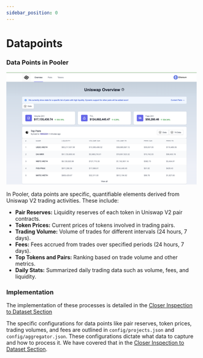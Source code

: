 ```yaml
---
sidebar_position: 0
---
```


# Datapoints

### Data Points in Pooler

![UniswapV2 Dashboard Powerloom](../../../../static/images/uniswapv2-dashboard-powerloom.png)

In Pooler, data points are specific, quantifiable elements derived from Uniswap V2 trading activities. These include:

- **Pair Reserves:** Liquidity reserves of each token in Uniswap V2 pair contracts.
- **Token Prices:** Current prices of tokens involved in trading pairs.
- **Trading Volume:** Volume of trades for different intervals (24 hours, 7 days).
- **Fees:** Fees accrued from trades over specified periods (24 hours, 7 days).
- **Top Tokens and Pairs:** Ranking based on trade volume and other metrics.
- **Daily Stats:** Summarized daily trading data such as volume, fees, and liquidity.


### Implementation

The implementation of these processes is detailed in the [Closer Inspection to Dataset Section](./closer-inspection-of-the-snapshot-datasets.md)


The specific configurations for data points like pair reserves, token prices, trading volumes, and fees are outlined in `config/projects.json` and `config/aggregator.json`. These configurations dictate what data to capture and how to process it. We have covered that in the [Closer Inspection to Dataset Section](./closer-inspection-of-the-snapshot-datasets.md).

